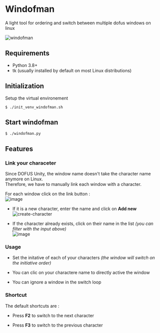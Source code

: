# Windofman

A light tool for ordering and switch between multiple dofus windows on linux

![windofman](https://github.com/user-attachments/assets/2327fca9-e038-4a5a-ac7e-51f14629bb58)


## Requirements

- Python 3.8+
- tk (usually installed by default on most Linux distributions)

## Initialization

Setup the virtual environement

```
$ ./init_venv_windofman.sh
```

## Start windofman

```
$ ./windofman.py
```

## Features

### Link your characeter

Since DOFUS Unity, the window name doesn't take the character name anymore on Linux.  
Therefore, we have to manually link each window with a character.

For each window click on the link button :  
![image](https://github.com/user-attachments/assets/16b8e95a-b966-44d8-a0e7-581a7d44ea3f)

- If it is a new character, enter the name and click on **Add new**  
![create-character](https://github.com/user-attachments/assets/7478c6cd-ef58-4c09-b520-dea79a45c412)

- If the character already exists, click on their name in the list *(you can filter with the input above)*  
![image](https://github.com/user-attachments/assets/9a75eeee-8035-4e0d-8b06-5d64fd8c0148)

### Usage

- Set the initative of each of your characters *(the window will switch on the initiative order)*

- You can clic on your charactere name to directly active the window

- You can ignore a window in the switch loop

### Shortcut
The default shortcuts are :  

- Press **F2** to switch to the next character

- Press **F3** to switch to the previous character
